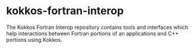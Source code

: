 # kokkos-fortran-interop
The Kokkos Fortran Interop repository contains tools and interfaces which help interactions between Fortran portions of an applications and C++ portions using Kokkos.
